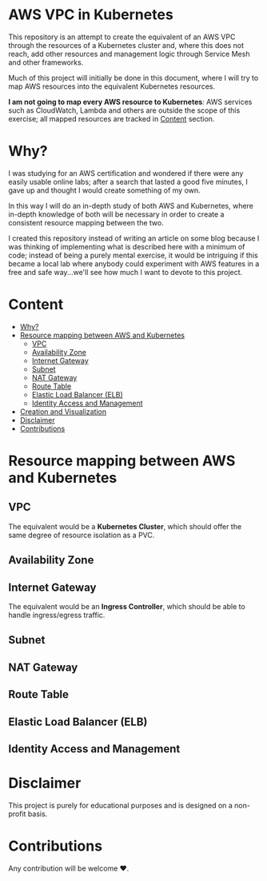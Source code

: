 # AWS VPC in Kubernetes

This repository is an attempt to create the equivalent of an AWS VPC through the 
resources of a Kubernetes cluster and, where this does not reach, add other 
resources and management logic through Service Mesh and other frameworks.

Much of this project will initially be done in this document, where I will try 
to map AWS resources into the equivalent Kubernetes resources.

**I am not going to map every AWS resource to Kubernetes**: AWS services such 
as CloudWatch, Lambda and others are outside the scope of this exercise; all 
mapped resources are tracked in [Content](#content) section.

# Why?

I was studying for an AWS certification and wondered if there were any easily 
usable online labs; after a search that lasted a good five minutes, I gave up 
and thought I would create something of my own.

In this way I will do an in-depth study of both AWS and Kubernetes, where 
in-depth knowledge of both will be necessary in order to create a consistent 
resource mapping between the two.

I created this repository instead of writing an article on some blog because I 
was thinking of implementing what is described here with a minimum of code; 
instead of being a purely mental exercise, it would be intriguing if this 
became a local lab where anybody could experiment with AWS features in a free 
and safe way...we'll see how much I want to devote to this project.

# Content

* [Why?](#why)
* [Resource mapping between AWS and Kubernetes](#resource-mapping-between-aws-and-kubernetes)
  * [VPC](#vpc)
  * [Availability Zone](#availability-zone)
  * [Internet Gateway](#internet-gateway)
  * [Subnet](#subnet)
  * [NAT Gateway](#nat-gateway)
  * [Route Table](#route-table)
  * [Elastic Load Balancer (ELB)](#elastic-load-balancer-elb)
  * [Identity Access and Management](#identity-access-and-management)
* [Creation and Visualization](#creation-and-visualization)
* [Disclaimer](#disclaimer)
* [Contributions](#contributions)

# Resource mapping between AWS and Kubernetes

## VPC

The equivalent would be a **Kubernetes Cluster**, which should offer the same 
degree of resource isolation as a PVC.

## Availability Zone

## Internet Gateway

The equivalent would be an **Ingress Controller**, which should be able to 
handle ingress/egress traffic.

## Subnet

## NAT Gateway

## Route Table

## Elastic Load Balancer (ELB)

## Identity Access and Management

# Disclaimer

This project is purely for educational purposes and is designed on a non-profit 
basis.

# Contributions

Any contribution will be welcome ❤️.
